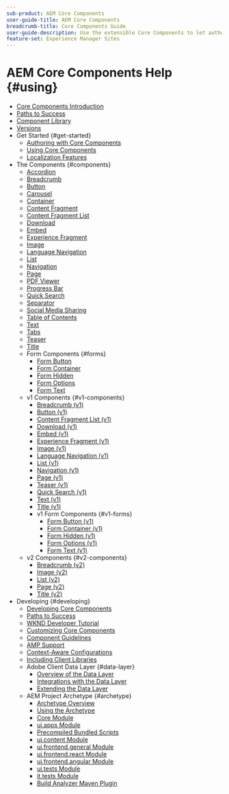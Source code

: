```yaml
---
sub-product: AEM Core Components
user-guide-title: AEM Core Components
breadcrumb-title: Core Components Guide
user-guide-description: Use the extensible Core Components to let authors easily create content.
feature-set: Experience Manager Sites
---
```


# AEM Core Components Help {#using}

+ [Core Components Introduction](introduction.md)
+ [Paths to Success](developing/success.md)
+ [Component Library](https://adobe.com/go/aem_cmp_library)
+ [Versions](versions.md)
+ Get Started {#get-started}
  + [Authoring with Core Components](get-started/authoring.md)
  + [Using Core Components](get-started/using.md)
  + [Localization Features](get-started/localization.md)
+ The Components {#components}
  + [Accordion](components/accordion.md)
  + [Breadcrumb](components/breadcrumb.md)
  + [Button](components/button.md)
  + [Carousel](components/carousel.md)
  + [Container](components/container.md)
  + [Content Fragment](components/content-fragment-component.md)
  + [Content Fragment List](components/content-fragment-list.md)
  + [Download](components/download.md)
  + [Embed](components/embed.md)
  + [Experience Fragment](components/experience-fragment.md)
  + [Image](components/image.md)
  + [Language Navigation](components/language-navigation.md)
  + [List](components/list.md)
  + [Navigation](components/navigation.md)
  + [Page](components/page.md)
  + [PDF Viewer](components/pdf-viewer.md)
  + [Progress Bar](components/progress-bar.md)
  + [Quick Search](components/quick-search.md)
  + [Separator](components/separator.md)
  + [Social Media Sharing](components/sharing.md)  
  + [Table of Contents](components/tableofcontents.md)
  + [Text](components/text.md)
  + [Tabs](components/tabs.md)
  + [Teaser](components/teaser.md)
  + [Title](components/title.md)
  + Form Components {#forms}  
    + [Form Button](components/forms/form-button.md)
    + [Form Container](components/forms/form-container.md)
    + [Form Hidden](components/forms/form-hidden.md)
    + [Form Options](components/forms/form-options.md)
    + [Form Text](components/forms/form-text.md)
  + v1 Components {#v1-components}
    + [Breadcrumb (v1)](components/v1/breadcrumb-v1.md)
    + [Button (v1)](components/v1/button.md)
    + [Content Fragment List (v1)](components/v1/content-fragment-list.md)
    + [Download (v1)](components/v1/download.md)
    + [Embed (v1)](components/v1/embed.md)
    + [Experience Fragment (v1)](components/v1/experience-fragment.md)
    + [Image (v1)](components/v1/image-v1.md)
    + [Language Navigation (v1)](components/v1/language-navigation.md)    
    + [List (v1)](components/v1/list-v1.md)
    + [Navigation (v1)](components/v1/navigation.md)
    + [Page (v1)](components/v1/page-v1.md)
    + [Teaser (v1)](components/v1/teaser.md)
    + [Quick Search (v1)](components/v1/quick-search.md)
    + [Text (v1)](components/v1/text-v1.md)
    + [Title (v1)](components/v1/title-v1.md)
    + v1 Form Components {#v1-forms}
      + [Form Button (v1)](components/v1/form-button-v1.md)
      + [Form Container (v1)](components/v1/form-container-v1.md)
      + [Form Hidden (v1)](components/v1/form-hidden-v1.md)
      + [Form Options (v1)](components/v1/form-options-v1.md)
      + [Form Text (v1)](components/v1/form-text-v1.md)
  + v2 Components {#v2-components}
    + [Breadcrumb (v2)](components/v2/breadcrumb.md)
    + [Image (v2)](components/v2/image.md)
    + [List (v2)](components/v2/list.md)
    + [Page (v2)](components/v2/page.md)
    + [Title (v2)](components/v2/title.md)
+ Developing {#developing}
  + [Developing Core Components](developing/overview.md)
  + [Paths to Success](https://experienceleague.adobe.com/docs/experience-manager-core-components/using/success.html)
  + [WKND Developer Tutorial](https://experienceleague.adobe.com/docs/experience-manager-learn/getting-started-wknd-tutorial-develop/overview.html)
  + [Customizing Core Components](developing/customizing.md)
  + [Component Guidelines](developing/guidelines.md)
  + [AMP Support](developing/amp.md)
  + [Context-Aware Configurations](developing/context-aware-configs.md)
  + [Including Client Libraries](developing/including-clientlibs.md)
  + Adobe Client Data Layer {#data-layer}
    + [Overview of the Data Layer](developing/data-layer/overview.md)
    + [Integrations with the Data Layer](developing/data-layer/integrations.md)
    + [Extending the Data Layer](developing/data-layer/extending.md)
  + AEM Project Archetype {#archetype}
    + [Archetype Overview](developing/archetype/overview.md)
    + [Using the Archetype](developing/archetype/using.md)
    + [Core Module](developing/archetype/core.md)
    + [ui.apps Module](developing/archetype/uiapps.md)
    + [Precompiled Bundled Scripts](developing/archetype/precompiled-bundled-scripts.md)
    + [ui.content Module](developing/archetype/uicontent.md)
    + [ui.frontend.general Module](developing/archetype/uifrontend.md)
    + [ui.frontend.react Module](developing/archetype/uifrontend-react.md)
    + [ui.frontend.angular Module](developing/archetype/uifrontend-angular.md)
    + [ui.tests Module](developing/archetype/uitests.md)
    + [it.tests Module](developing/archetype/ittests.md)
    + [Build Analyzer Maven Plugin](developing/archetype/build-analyzer-maven-plugin.md)
